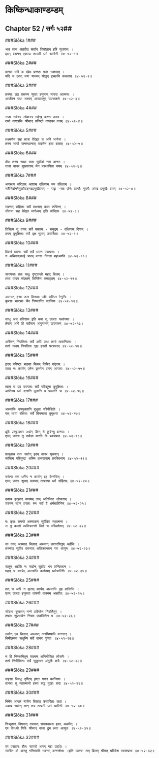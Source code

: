 किष्किन्धाकाण्डम्डम्
===============================


## Chapter 52  / सर्गः ५२##


###Slōka 1###


    अथ तान् अब्रवीत् सर्वान् विश्रांतान् हरि यूथपान् ।
    इदम् वचनम् एकाग्रा तापसी धर्म चारिणी ॥४-५२-१॥


###Slōka 2###


    वानरा यदि वः खेदः प्रनष्टः फल भक्षणात् ।
    यदि च एतत् मया श्राव्यम् श्रोतुम् इच्छामि कथताम् ॥४-५२-२॥


###Slōka 3###


    तस्याः तत् वचनम् श्रुत्वा हनुमान् मारुत आत्मजः ।
    आर्जवेन यथा तत्त्वम् आख्यातुम् उपचक्रमे ॥४-५२-३॥


###Slōka 4###


    राजा सर्वस्य लोकस्य महेन्द्र वरुण उपमः ।
    रामो दाशरथिः श्रीमान् प्रविष्टो दण्डका वनम् ॥४-५२-४॥


###Slōka 5###


    लक्ष्मणेन सह भ्रात्रा वैदेह्या च अपि भार्यया ।
    तस्य भार्या जनस्थानात् रावणेन हृता बलात् ॥४-५२-५॥


###Slōka 6###


    वीरः तस्य सखा राज्ञः सुग्रीवो नाम वानरः ।
    राजा वानर मुख्यानाम् येन प्रस्थापिता वयम् ॥४-५२-६॥


###Slōka 7###


    अगस्त्य चरिताम् आशाम् दक्षिणाम् यम रक्षिताम् ।
    सहैभिर्वानरैमुख्यैरङ्गदप्रमुखैर्वयम् - यद्वा -सह एभिः वानरैः मुख्यैः अंगद प्रमुखैः वयम् ॥४-५२-७॥


###Slōka 8###


    रावणम् सहिताः सर्वे राक्षसम् काम रूपिणम् ।
    सीतया सह वैदेह्या मार्गध्वम् इति चोदिताः ॥४-५२-८॥


###Slōka 9###


    विचित्य तु वयम् सर्वे समग्रम् - समुद्रम् - दक्षिणाम् दिशम् ।
    वयम् बुभुक्षिताः सर्वे वृक्ष मूलम् उपाश्रिताः ॥४-५२-९॥


###Slōka 10###


    विवर्ण वदनाः सर्वे सर्वे ध्यान परायणाः ।
    न अधिगच्छामहे पारम् मग्नाः चिन्ता महाअर्णवे ॥४-५२-१०॥


###Slōka 11###


    चारयन्तः ततः चक्षुः दृष्टवन्तो महद् बिलम् ।
    लता पादप संछन्नम् तिमिरेण समावृतम् ॥४-५२-११॥


###Slōka 12###


    अस्मात् हंसा जल क्लिन्नाः पक्षैः सलिल रेणुभिः ।
    कुरराः सारसाः चैव निष्पतन्ति पतत्रिणः ॥४-५२-१२॥


###Slōka 13###


    साधु अत्र प्रविशाम इति मया तु उक्ताः प्लवंगमाः ।
    तेषाम् अपि हि सर्वेषाम् अनुमानम् उपागतम् ॥४-५२-१३॥


###Slōka 14###


    अस्मिन् निपतिताः सर्वे अपि अथ कार्य त्वरान्विताः ।
    ततो गाढम् निपतिता गृह्य हस्तौ परस्परम् ॥४-५२-१४॥


###Slōka 15###


    इदम् प्रविष्टाः सहसा बिलम् तिमिर संवृतम् ।
    एतत् नः कार्यम् एतेन कृत्येन वयम् आगताः ॥४-५२-१५॥


###Slōka 16###


    त्वाम् च एव उपगताः सर्वे परिद्यूना बुभुक्षिताः ।
    आतिथ्य धर्म दत्तानि मूलानि च फलानि च ॥४-५२-१६॥


###Slōka 17###


    अस्माभिः उपभुक्तानि बुभुक्षा परिपीडितैः ।
    यत् त्वया रक्षिताः सर्वे म्रियमाणा बुभुक्षया ॥४-५२-१७॥


###Slōka 18###


    ब्रूहि प्रत्युपकार अर्थम् किम् ते कुर्वन्तु वानराः ।
    एवम् उक्ता तु सर्वज्ञा वानरैः तैः स्वयंप्रभा ॥४-५२-१८॥


###Slōka 19###


    प्रत्युवाच ततः सर्वान् इदम् वानर यूथपान् ।
    सर्वेषाम् परितुष्टा अस्मि वानराणाम् तरस्विनाम् ॥४-५२-१९॥


###Slōka 20###


    चरंत्या मम धर्मेण न कार्यम् इह केनचित् ।
    एवम् उक्तः शुभम् वाक्यम् तापस्या धर्म संहितम् ॥४-५२-२०॥


###Slōka 21###


    उवाच हनुमान् वाक्यम् ताम् अनिन्दित लोचनाम् ।
    शरणम् त्वाम् प्रपन्नाः स्मः सर्वे वै धर्मचारिणिम् ॥४-५२-२१॥


###Slōka 22###


    यः कृतः समयो अस्माकम् सुग्रीवेण महात्मना ।
    स तु कालो व्यतिक्रान्तो बिले च परिवर्तताम् ॥४-५२-२२॥


###Slōka 23###


    सा त्वम् अस्मात् बिलात् अस्मान् उत्तारयितुम् अर्हसि ।
    तस्मात् सुग्रीव वचनात् अतिक्रान्तान् गत आयुषः ॥४-५२-२३॥


###Slōka 24###


    त्रातुम् अर्हसि नः सर्वान् सुग्रीव भय शन्कितान् ।
    महत् च कार्यम् अस्माभिः कर्तव्यम् धर्मचारिणि ॥४-५२-२४॥


###Slōka 25###


    तत् च अपि न कृतम् कार्यम् अस्माभिः इह वासिभिः ।
    एवम् उक्ता हनुमता तापसी वाक्यम् अब्रवीत् ॥४-५२-२५॥


###Slōka 26###


    जीवता दुष्करम् मन्ये प्रविष्टेन निवर्तितुम् ।
    तपसः सुप्रभावेन नियम उपार्जितेन च ॥४-५२-२६॥


###Slōka 27###


    सर्वान् एव बिलात् अस्मात् तारयिष्यामि वानरान् ।
    निमीलयत चक्षून्षि सर्वे वानर पुंगवाः ॥४-५२-२७॥


###Slōka 28###


    न हि निष्क्रमितुम् शक्यम् अनिमीलित लोचनैः ।
    ततो निमीलिताः सर्वे सुकुमार अंगुलैः करैः ॥४-५२-२८॥


###Slōka 29###


    सहसा पिदधुः दृष्टिम् हृष्टा गमन कान्क्षिणः ।
    वानराः तु महात्मानो हस्त रुद्ध मुखाः तदा ॥४-५२-२९॥


###Slōka 30###


    निमेष अन्तर मात्रेण बिलात् उत्तारिताः तथा ।
    उवाच सर्वान् तान् तत्र तापसी धर्म चारिणी ॥४-५२-३०॥


###Slōka 31###


    निःसृतान् विषमात् तस्मात् समाश्वास्य इदम् अब्रवीत् ।
    एष विन्ध्यो गिरिः श्रीमान् नाना द्रुम लता आयुतः ॥४-५२-३१॥


###Slōka 32###


    एष प्रसवणः शैलः सागरो अयम् महा उदधिः ।
    स्वस्ति वो अस्तु गमिष्यामि भवनम् वानरर्षभाः ।इति उक्त्वा तत् बिलम् श्रीमत् प्रविवेश स्वयम्प्रभा ॥४-५२-३२॥


